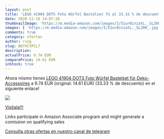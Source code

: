 ```yaml
---
layout: post
title: 'LEGO 41904 DOTS Foto Würfel Bastelset fü al 33.33 % de descuento'
date: 2020-11-16 14:07:20
thumbnailImage: 'https://m.media-amazon.com/images/I/51ur0iniatL._SL200_.jpg'
images: [ 'https://m.media-amazon.com/images/I/51ur0iniatL._SL200_.jpg' ]
comments: true
category: ofertas
author: ring
slug: B07XCXPCL7
description:
actualPrice: 9.74 EUR
comparePrice: 14.61 EUR
inStock: true
---
```


Ahora mismo tienes [LEGO 41904 DOTS Foto Würfel Bastelset für Deko-Accessoires](https://www.amazon.de/dp/B07XCXPCL7/?tag=redken02-21) a 9.74 EUR (original: 14.61 EUR) (33.33 %  de descuento) en el siguiente enlace!

[![](https://m.media-amazon.com/images/I/51ur0iniatL._SL200_.jpg)](https://www.amazon.de/dp/B07XCXPCL7/?tag=redken02-21)

[Visítala!!!](https://www.amazon.de/dp/B07XCXPCL7/?tag=redken02-21)

Links participate in Amazon Associate program and might generate a comission on qualifying sales

[Consulta otras ofertas en nuestro canal de telegram](https://t.me/s/ofertas25)
